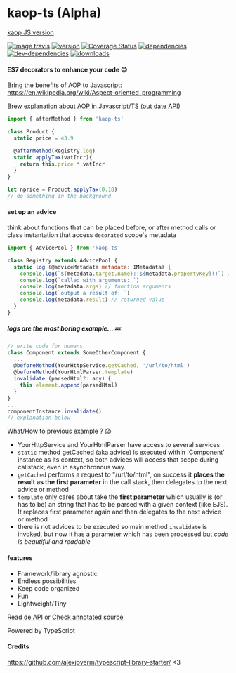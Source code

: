 # kaop-ts (Alpha)

[kaop JS version](https://github.com/k1r0s/kaop)

[![Image travis](https://travis-ci.org/k1r0s/kaop-ts.svg?branch=master)](https://travis-ci.org/k1r0s/)
[![version](https://img.shields.io/npm/v/kaop-ts.svg)](https://www.npmjs.com/package/kaop-ts/)
[![Coverage Status](https://coveralls.io/repos/github/k1r0s/kaop-ts/badge.svg?branch=master)](https://coveralls.io/github/k1r0s/kaop-ts)
[![dependencies](https://david-dm.org/k1r0s/kaop-ts/status.svg)](https://david-dm.org/k1r0s/kaop-ts/status.svg)
[![dev-dependencies](https://david-dm.org/k1r0s/kaop-ts/dev-status.svg)](https://www.npmjs.com/package/kaop-ts)
[![downloads](https://img.shields.io/npm/dm/kaop-ts.svg)](https://www.npmjs.com/package/kaop-ts)

#### ES7 decorators to enhance your code :wink:

Bring the benefits of AOP to Javascript: https://en.wikipedia.org/wiki/Aspect-oriented_programming

[Brew explanation about AOP in Javascript/TS (out date API)](https://k1r0s.github.io/aop-intro/)

```javascript
import { afterMethod } from 'kaop-ts'

class Product {
  static price = 43.9

  @afterMethod(Registry.log)
  static applyTax(vatIncr){
    return this.price * vatIncr
  }
}

let nprice = Product.applyTax(0.18)
// do something in the background
```

#### set up an advice
think about functions that can be placed before, or after method calls or class instantation that access `decorated` scope's metadata
```javascript
import { AdvicePool } from 'kaop-ts'

class Registry extends AdvicePool {
  static log (@adviceMetadata metadata: IMetadata) {
    console.log(`${metadata.target.name}::${metadata.propertyKey}()`) // class and method name
    console.log(`called with arguments: `)
    console.log(metadata.args) // function arguments
    console.log(`output a result of: `)
    console.log(metadata.result) // returned value
  }
}
```

##### logs are the most boring example... :zzz:

```javascript
// write code for humans
class Component extends SomeOtherComponent {
  ...
  @beforeMethod(YourHttpService.getCached, '/url/to/html')
  @beforeMethod(YourHtmlParser.template)
  invalidate (parsedHtml?: any) {
    this.element.append(parsedHtml)
  }
}
...
componentInstance.invalidate()
// explanation below
```
What/How to previous example ? :scream:

- YourHttpService and YourHtmlParser have access to several services
- `static` method getCached (aka advice) is executed within 'Component' instance as its context, so both advices will access that scope during callstack, even in asynchronous way.
- `getCached` performs a request to "/url/to/html", on success it **places the result as the first parameter** in the call stack, then delegates to the next advice or method
- `template` only cares about take the **first parameter** which usually is (or has to be) an string that has to be parsed with a given context (like EJS). It replaces first parameter again and then delegates to the next advice or method
- there is not advices to be executed so main method `invalidate` is invoked, but now it has a parameter which has been processed but *code is beautiful and readable*

#### features

- Framework/library agnostic
- Endless possibilities
- Keep code organized
- Fun
- Lightweight/Tiny

[Read de API](/docs/API.md) or [Check annotated source](https://k1r0s.github.io/kaop-ts/)

Powered by TypeScript

#### Credits

https://github.com/alexjoverm/typescript-library-starter/ <3
